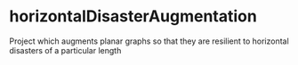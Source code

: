 # horizontalDisasterAugmentation
Project which augments planar graphs so that they are resilient to horizontal disasters of a particular length
